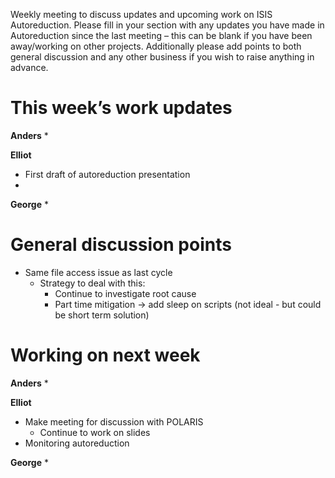 Weekly meeting to discuss updates and upcoming work on ISIS Autoreduction.
Please fill in your section with any updates you have made in Autoreduction since the last meeting – this can be blank if you have been away/working on other projects. Additionally please add points to both general discussion and any other business if you wish to raise anything in advance.

This week’s work updates
========================

**Anders**
* 

**Elliot**
* First draft of autoreduction presentation
* 

**George**
* 

General discussion points
=========================

* Same file access issue as last cycle 
  * Strategy to deal with this:
    * Continue to investigate root cause
    * Part time mitigation -> add sleep on scripts (not ideal - but could be short term solution) 
  

Working on next week
====================

**Anders**
* 

**Elliot**
* Make meeting for discussion with POLARIS
  * Continue to work on slides
* Monitoring autoreduction

**George**
* 

